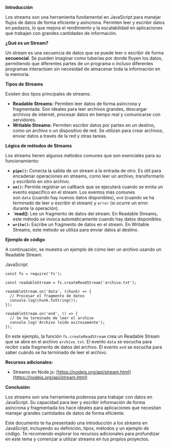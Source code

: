 **Introducción**

Los streams son una herramienta fundamental en JavaScript para manejar flujos de datos de forma eficiente y asíncrona. Permiten leer y escribir datos en pedazos, lo que mejora el rendimiento y la escalabilidad en aplicaciones que trabajan con grandes cantidades de información.

**¿Qué es un Stream?**

Un stream es una secuencia de datos que se puede leer o escribir de forma **secuencial**. Se pueden imaginar como tuberías por donde fluyen los datos, permitiendo que diferentes partes de un programa o incluso diferentes programas interactúen sin necesidad de almacenar toda la información en la memoria.

**Tipos de Streams**

Existen dos tipos principales de streams:

- **Readable Streams:** Permiten leer datos de forma asíncrona y fragmentada. Son ideales para leer archivos grandes, descargar archivos de internet, procesar datos en tiempo real y comunicarse con servidores.
- **Writable Streams:** Permiten escribir datos por partes en un destino, como un archivo o un dispositivo de red. Se utilizan para crear archivos, enviar datos a través de la red y otras tareas.

**Lógica de métodos de Streams**

Los streams tienen algunos métodos comunes que son esenciales para su funcionamiento:

- **`pipe()`:** Conecta la salida de un stream a la entrada de otro. Es útil para encadenar operaciones en streams, como leer un archivo, transformarlo y escribirlo en otro archivo.
- **`on()`:** Permite registrar un callback que se ejecutará cuando se emita un evento específico en el stream. Los eventos más comunes son `data` (cuando hay nuevos datos disponibles), `end` (cuando se ha terminado de leer o escribir el stream) y `error` (si ocurre un error durante la operación).
- **`read()**: Lee un fragmento de datos del stream. En Readable Streams, este método se invoca automáticamente cuando hay datos disponibles.
- **`write()`:** Escribe un fragmento de datos en el stream. En Writable Streams, este método se utiliza para enviar datos al destino.

**Ejemplo de código**

A continuación, se muestra un ejemplo de cómo leer un archivo usando un Readable Stream:

JavaScript

```JS
const fs = require('fs');

const readableStream = fs.createReadStream('archivo.txt');

readableStream.on('data', (chunk) => {
  // Procesar el fragmento de datos
  console.log(chunk.toString());
});

readableStream.on('end', () => {
  // Se ha terminado de leer el archivo
  console.log('Archivo leído exitosamente');
});
```


En este ejemplo, la función `fs.createReadStream` crea un Readable Stream que se abre en el archivo `archivo.txt`. El evento `data` se escucha para recibir cada fragmento de datos del archivo. El evento `end` se escucha para saber cuándo se ha terminado de leer el archivo.

**Recursos adicionales:**

- Streams en Node.js: [https://nodejs.org/api/stream.html](https://nodejs.org/api/stream.html)

**Conclusión**

Los streams son una herramienta poderosa para trabajar con datos en JavaScript. Su capacidad para leer y escribir información de forma asíncrona y fragmentada los hace ideales para aplicaciones que necesitan manejar grandes cantidades de datos de forma eficiente.

Este documento te ha presentado una introducción a los streams en JavaScript, incluyendo su definición, tipos, métodos y un ejemplo de código. Te recomiendo explorar los recursos adicionales para profundizar en este tema y comenzar a utilizar streams en tus propios proyectos.